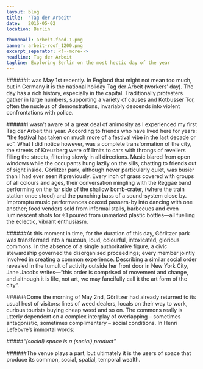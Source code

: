 ```yaml
---
layout: blog
title:  "Tag der Arbeit"
date:   2016-05-02
location: Berlin

thumbnail: arbeit-food-1.png
banner: arbeit-roof_1200.png
excerpt_separator: <!--more-->
headline: Tag der Arbeit
tagline: Exploring Berlin on the most hectic day of the year
---
```


######It was May 1st recently. In England that might not mean too much, but in Germany it is the national holiday Tag der Arbeit (workers’ day). <!--more--> The day has a rich history, especially in the capital. Traditionally protesters gather in large numbers, supporting a variety of causes and Kotbusser Tor, often the nucleus of demonstrations, invariably descends into violent confrontations with police.

######I wasn’t aware of a great deal of animosity as I experienced my first Tag der Arbeit this year. According to friends who have lived here for years: “the festival has taken on much more of a festival vibe in the last decade or so”. What I did notice however, was a complete transformation of the city, the streets of Kreuzberg were off limits to cars with throngs of revellers filling the streets, filtering slowly in all directions. Music blared from open windows while the occupants hung lazily on the sills, chatting to friends out of sight inside. Görlitzer park, although never particularly quiet, was busier than I had ever seen it previously. Every inch of grass covered with groups of all colours and ages, their conversation mingling with the Reggae band performing on the far side of the shallow bomb-crater, (where the train station once stood) and the punching bass of a sound-system close by. Impromptu music performances coaxed passers-by into dancing with one another; food vendors sold from informal stalls, barbecues and even luminescent shots for €1 poured from unmarked plastic bottles—all fuelling the eclectic, vibrant enthusiasm.

######At this moment in time, for the duration of this day, Görlitzer park was transformed into a raucous, loud, colourful, intoxicated, glorious commons. In the absence of a single authoritative figure, a civic stewardship governed the disorganised proceedings; every member jointly involved in creating a common experience. Describing a similar social order revealed in the tumult of activity outside her front door in New York City, Jane Jacobs writes—“this order is comprised of movement and change, and although it is life, not art, we may fancifully call it the art form of the city”.

######Come the morning of May 2nd, Görlitzer had already returned to its usual host of visitors: lines of weed dealers, locals on their way to work, curious tourists buying cheap weed and so on. The commons really is utterly dependent on a complex interplay of overlapping – sometimes antagonistic, sometimes complimentary – social conditions. In Henri Lefebvre’s immortal words:

#####*“(social) space is a (social) product”*

######The venue plays a part, but ultimately it is the users of space that produce its common, social, spatial, temporal wealth.
